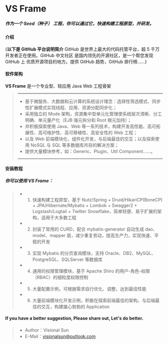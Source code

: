 # VS Frame

##### 作为一个 Seed（种子） 工程，你可以通过它，快速构建工程原型，并研发。

#### 介绍
{**以下是 GitHub 平台说明简介**
GitHub 是世界上最大的代码托管平台，超 5 千万开发者正在使用。GitHub 中文社区 是国内领先的开源社区，是一个帮您发现 GitHub 上
优质开源项目的地方。提供 GitHub 趋势，GitHub 排行榜……}

#### 软件架构
**VS Frame** 是一个专业型、轻应用 Java Web 工程骨架

> ------
> * 基于微服务、大数据和云计算的系统设计理念：选择性筛选模式、同步性扩展模式实现线程、应用、资源分配同步化；
> * 采用独立的 Mode 架构，资源集中型单元化管理使系统层次清晰、分工明确、单元量产化（EJB 强元拆分和 Root 根元加持）；
> * 并积极探索使用 Java、Web 等一系列技术，构建开发高性能、高可拓展性、高可维护性、高可移植性、高安全性的 Web 工程；
> * 以及 Web 前端模块化、组件化开发，与后端最佳的交互；以及探索使用 NoSQL 与 SQL 等多数据库共存的解决方案；
> * 提供大量模块参考，如：Generic、Plugin、Util Component……。
> ------


#### 安装教程

##### 你可以使用 **VS Frame**：
> * 1.  快速构建工程原型，基于 Nutz/Spring + Druid/HikariCP(BoneCP) + JPA/Hibernate/Mybatis + Lombok + Swagger2 + Logstash/Logtail + Twitter Snowflake，简单轻便、易于扩展的架构，适用于大多数工程
> * 2.  封装了常用的 CURD，配合 mybatis-generator 自动生成 dao、model、mapper 层，减少重复劳动，提高生产力，实现快速、平稳的开发
> * 3.  实现 Mybatis 的分页查询模块，支持 Oracle、DB2、MySQL、PostgreSQL、SQLServer 等数据库
> * 4.  通用的权限管理模块，基于 Apache Shiro 的用户-角色-权限（RBAC）的细粒度权限控制
> * 5.  大量配置示例，可根据需求自行优化、调整，达到最佳性能
> * 6.  大量前端模块化开发示例，积极在探索前端最佳的架构，与后端最佳的交互，构建雄心勃勃的 Application


#### If you have a better suggestion, Please share out, Let's do better.
> * Author：Visional Sun
> * E-Mail：visionalsun@outlook.com
